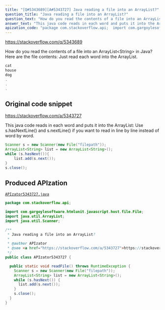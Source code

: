 ```yaml
---
title: "[Q#5343689][A#5343727] Java reading a file into an ArrayList?"
question_title: "Java reading a file into an ArrayList?"
question_text: "How do you read the contents of a file into an ArrayList<String> in Java? Here are the file contents: Just read each word into the ArrayList."
answer_text: "This java code reads in each word and puts it into the ArrayList: Use s.hasNextLine() and s.nextLine() if you want to read in line by line instead of word by word."
apization_code: "package com.stackoverflow.api;  import com.gargoylesoftware.htmlunit.javascript.host.file.File; import java.util.ArrayList; import java.util.Scanner;  /**  * Java reading a file into an ArrayList?  *  * @author APIzator  * @see <a href=\"https://stackoverflow.com/a/5343727\">https://stackoverflow.com/a/5343727</a>  */ public class APIzator5343727 {    public static void readFile() throws RuntimeException {     Scanner s = new Scanner(new File(\"filepath\"));     ArrayList<String> list = new ArrayList<String>();     while (s.hasNext()) {       list.add(s.next());     }     s.close();   } }"
---
```


https://stackoverflow.com/q/5343689

How do you read the contents of a file into an ArrayList&lt;String&gt; in Java?
Here are the file contents:
Just read each word into the ArrayList.


```java
cat
house
dog
.
.
.
```


## Original code snippet

https://stackoverflow.com/a/5343727

This java code reads in each word and puts it into the ArrayList:
Use s.hasNextLine() and s.nextLine() if you want to read in line by line instead of word by word.

```java
Scanner s = new Scanner(new File("filepath"));
ArrayList<String> list = new ArrayList<String>();
while (s.hasNext()){
    list.add(s.next());
}
s.close();
```

## Produced APIzation

[`APIzator5343727.java`](https://github.com/pasqualesalza/apization-temp-data/raw/master/apizations/java/APIzator5343727.java)

```java
package com.stackoverflow.api;

import com.gargoylesoftware.htmlunit.javascript.host.file.File;
import java.util.ArrayList;
import java.util.Scanner;

/**
 * Java reading a file into an ArrayList?
 *
 * @author APIzator
 * @see <a href="https://stackoverflow.com/a/5343727">https://stackoverflow.com/a/5343727</a>
 */
public class APIzator5343727 {

  public static void readFile() throws RuntimeException {
    Scanner s = new Scanner(new File("filepath"));
    ArrayList<String> list = new ArrayList<String>();
    while (s.hasNext()) {
      list.add(s.next());
    }
    s.close();
  }
}

```